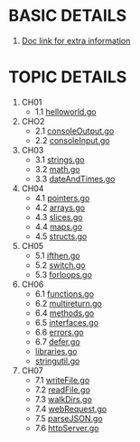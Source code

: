 # BASIC DETAILS
1. [Doc link for extra information](https://docs.google.com/document/d/1pWBWT1ACSGyRz7UzJLIiZ8QXYioDGKzznlKZLd-tr1U/edit?usp=sharing)

# TOPIC DETAILS
1. CH01
    - 1.1 [helloworld.go](https://github.com/rudyredhat/go_1/blob/master/Ch01/helloworld.go)
2. CHO2
    - 2.1 [consoleOutput.go](https://github.com/rudyredhat/go_1/blob/master/Ch02/02_01/consoleOutput.go)
    - 2.2 [consoleInput.go](https://github.com/rudyredhat/go_1/blob/master/Ch02/02_02/consoleInput.go)
3. CH03
    - 3.1 [strings.go](https://github.com/rudyredhat/go_1/blob/master/Ch03/03_01/strings.go)
    - 3.2 [math.go](https://github.com/rudyredhat/go_1/blob/master/Ch03/03_02/math.go)
    - 3.3 [dateAndTimes.go](https://github.com/rudyredhat/go_1/blob/master/Ch03/03_03/dateAndTimes.go)
4. CH04
    - 4.1 [pointers.go](https://github.com/rudyredhat/go_1/blob/master/Ch04/04_01/pointers.go)
    - 4.2 [arrays.go](https://github.com/rudyredhat/go_1/blob/master/Ch04/04_02/arrays.go)
    - 4.3 [slices.go](https://github.com/rudyredhat/go_1/blob/master/Ch04/04_03/slices.go)
    - 4.4 [maps.go](https://github.com/rudyredhat/go_1/blob/master/Ch04/04_04/maps.go)
    - 4.5 [structs.go](https://github.com/rudyredhat/go_1/blob/master/Ch04/04_05/structs.go)
5. CH05
    - 5.1 [ifthen.go](https://github.com/rudyredhat/go_1/blob/master/Ch05/05_01/ifthen.go)
    - 5.2 [switch.go](https://github.com/rudyredhat/go_1/blob/master/Ch05/05_02/switch.go)
    - 5.3 [forloops.go](https://github.com/rudyredhat/go_1/blob/master/Ch05/05_03/forloops.go)
6. CH06
    - 6.1 [functions.go](https://github.com/rudyredhat/go_1/blob/master/Ch06/06_01/functions.go)
    - 6.2 [multireturn.go](https://github.com/rudyredhat/go_1/blob/master/Ch06/06_02/multiReturn.go)
    - 6.4 [methods.go](https://github.com/rudyredhat/go_1/blob/master/Ch06/06_04/methods.go)
    - 6.5 [interfaces.go](https://github.com/rudyredhat/go_1/blob/master/Ch06/06_05/interfaces.go)
    - 6.6 [errors.go](https://github.com/rudyredhat/go_1/blob/master/Ch06/06_06/errors.go)
    - 6.7 [defer.go](https://github.com/rudyredhat/go_1/blob/master/Ch06/06_07/defer.go)
    - [libraries.go](https://github.com/rudyredhat/go_1/blob/master/Ch06/libraries/libraries.go)
    - [stringutil.go](https://github.com/rudyredhat/go_1/blob/master/Ch06/stringutil/stringutil.go)
7. CH07
    - 7.1 [writeFile.go](https://github.com/rudyredhat/go_1/blob/master/Ch07/07_01/writeFile.go)
    - 7.2 [readFile.go](https://github.com/rudyredhat/go_1/blob/master/Ch07/07_02/readFile.go)
    - 7.3 [walkDirs.go](https://github.com/rudyredhat/go_1/blob/master/Ch07/07_03/walkDirs.go)
    - 7.4 [webRequest.go](https://github.com/rudyredhat/go_1/blob/master/Ch07/07_04/webRequest.go)
    - 7.5 [parseJSON.go](https://github.com/rudyredhat/go_1/blob/master/Ch07/07_05/parseJSON.go)
    - 7.6 [httpServer.go](https://github.com/rudyredhat/go_1/blob/master/Ch07/07_06/httpServer.go)
